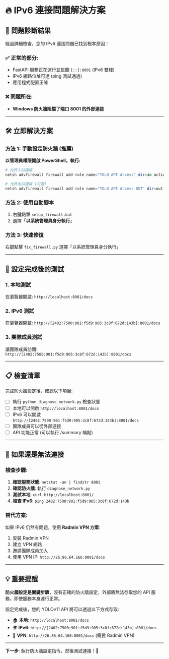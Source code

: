 # 🔥 IPv6 連接問題解決方案

## 🎯 問題診斷結果

經過詳細檢查，您的 IPv6 連接問題已找到根本原因：

### ✅ 正常的部分:
- FastAPI 服務正在運行並監聽 `[::]:8001` (IPv6 雙棧)
- IPv6 網路位址可達 (ping 測試通過)
- 應用程式配置正確

### ❌ 問題所在:
- **Windows 防火牆阻擋了端口 8001 的外部連接**

---

## 🛠️ 立即解決方案

### 方法 1: 手動設定防火牆 (推薦)

**以管理員權限開啟 PowerShell，執行:**

```powershell
# 允許入站連接
netsh advfirewall firewall add rule name="YOLO API Access" dir=in action=allow protocol=TCP localport=8001

# 允許出站連接 (可選)
netsh advfirewall firewall add rule name="YOLO API Access OUT" dir=out action=allow protocol=TCP localport=8001
```

### 方法 2: 使用自動腳本

1. 右鍵點擊 `setup_firewall.bat`
2. 選擇「**以系統管理員身分執行**」

### 方法 3: 快速修復

右鍵點擊 `fix_firewall.py` 選擇「以系統管理員身分執行」

---

## 🧪 設定完成後的測試

### 1. 本地測試
在瀏覽器開啟: `http://localhost:8001/docs`

### 2. IPv6 測試
在瀏覽器開啟: `http://[2402:7500:901:f5d9:905:3c8f:672d:143b]:8001/docs`

### 3. 團隊成員測試
讓團隊成員訪問: `http://[2402:7500:901:f5d9:905:3c8f:672d:143b]:8001/docs`

---

## 📋 檢查清單

完成防火牆設定後，確認以下項目:

- [ ] 執行 `python diagnose_network.py` 檢查狀態
- [ ] 本地可以開啟 `http://localhost:8001/docs`
- [ ] IPv6 可以開啟 `http://[2402:7500:901:f5d9:905:3c8f:672d:143b]:8001/docs`
- [ ] 團隊成員可以從外部連接
- [ ] API 功能正常 (可以執行 /summary 端點)

---

## 🔧 如果還是無法連接

### 檢查步驟:
1. **確認服務狀態**: `netstat -an | findstr 8001`
2. **確認防火牆**: 執行 `diagnose_network.py`
3. **測試本地**: `curl http://localhost:8001/`
4. **檢查 IPv6**: `ping 2402:7500:901:f5d9:905:3c8f:672d:143b`

### 替代方案:
如果 IPv6 仍然有問題，使用 **Radmin VPN 方案**:
1. 安裝 Radmin VPN
2. 建立 VPN 網路
3. 邀請團隊成員加入
4. 使用 VPN IP: `http://26.86.64.166:8001/docs`

---

## 💡 重要提醒

**防火牆設定是關鍵步驟**，沒有正確的防火牆設定，外部將無法存取您的 API 服務，即使服務本身運行正常。

設定完成後，您的 YOLOv11 API 將可以透過以下方式存取:

- 🏠 **本地**: `http://localhost:8001/docs`
- 🌍 **IPv6**: `http://[2402:7500:901:f5d9:905:3c8f:672d:143b]:8001/docs`
- 🔐 **VPN**: `http://26.86.64.166:8001/docs` (需要 Radmin VPN)

---

**下一步**: 執行防火牆設定指令，然後測試連接！🚀
